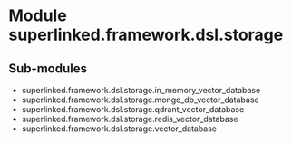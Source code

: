 Module superlinked.framework.dsl.storage
========================================

Sub-modules
-----------
* superlinked.framework.dsl.storage.in_memory_vector_database
* superlinked.framework.dsl.storage.mongo_db_vector_database
* superlinked.framework.dsl.storage.qdrant_vector_database
* superlinked.framework.dsl.storage.redis_vector_database
* superlinked.framework.dsl.storage.vector_database
